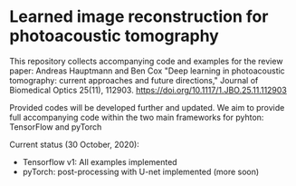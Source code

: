 # Learned image reconstruction for photoacoustic tomography

This repository collects accompanying code and examples for the review paper:  Andreas Hauptmann and Ben Cox "Deep learning in photoacoustic tomography: current approaches and future directions," Journal of Biomedical Optics 25(11), 112903. https://doi.org/10.1117/1.JBO.25.11.112903 

Provided codes will be developed further and updated. We aim to provide full accompanying code within the two main frameworks for pyhton: TensorFlow and pyTorch

Current status (30 October, 2020):

- Tensorflow v1: All examples implemented
- pyTorch: post-processing with U-net implemented (more soon)

